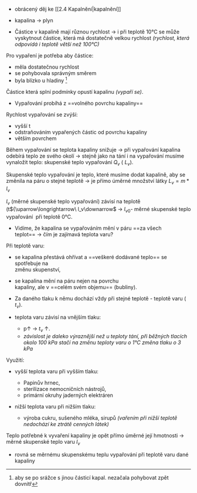- obrácený děj ke [[2.4 Kapalnění|kapalnění]]
- kapalina $\longrightarrow$ plyn

- Částice v kapalině mají různou rychlost  $\longrightarrow$ i při teplotě 10°C se může vyskytnout částice, která má dostatečně velkou rychlost _(rychlost, která odpovídá i teplotě větší než 100°C)_

Pro vypaření je potřeba aby částice:
- měla dostatečnou rychlost
- se pohybovala správným směrem
- byla blízko u hladiny [^1]

[^1]:aby se po srážce s jinou částicí kapal. nezačala pohybovat zpět dovnitř

Částice která splní podmínky opustí kapalinu _(vypaří se)_.
- Vypařování probíhá z ==volného povrchu kapaliny==

Rychlost vypařování se zvýší:
- vyšší t
- odstraňováním vypařených částic od povrchu kapaliny
- větším povrchem

Během vypařování se teplota kapaliny snižuje  $\longrightarrow$ při vypařování kapalina odebírá teplo ze svého okolí  $\longrightarrow$ stejně jako na tání i na vypařování musíme vynaložit teplo: skupenské teplo vypařování  $Q_v$ ( $L_v$).

Skupenské teplo vypařování je teplo, které musíme dodat kapalině, aby se změnila na páru o stejné teplotě  $\longrightarrow$ je přímo úměrné množství látky $L_v = m*l_v$

$l_v$ (měrné skupenské teplo vypařování) závisí na teplotě (t${\uparrow\longrightarrow\ l_v\downarrow$  $\longrightarrow$ $l_{v0}$- měrné skupenské teplo vypařování  při teplotě 0°C.

 - Vidíme, že kapalina se vypařováním mění v páru ==za všech  
 teplot==  $\longrightarrow$ čím je zajímavá teplota varu?

Při teplotě varu:
- se kapalina přestává ohřívat a ==veškeré dodávané teplo== se spotřebuje na  
změnu skupenství,
- se kapalina mění na páru nejen na povrchu  
kapaliny, ale v ==celém svém objemu== (bubliny).
- Za daného tlaku k němu dochází vždy při stejné teplotě - teplotě varu ( $t_v$).

- teplota varu závisí na vnějším tlaku:
	- p$\uparrow$  $\longrightarrow$  $t_v$ $\uparrow$.  
	- _závislost je daleko výraznější než u teploty tání, při běžných tlacích okolo 100 kPa stačí na změnu teploty varu o 1°C změna tlaku o 3 kPa_

Využití:
- vyšší teplota varu při vyšším tlaku:  
	- Papinův hrnec,  
	- sterilizace nemocničních nástrojů,  
	- primární okruhy jaderných elektráren

- nižší teplota varu při nižším tlaku:  
	- výroba cukru, sušeného mléka, sirupů  _(vařením při nižší teplotě nedochází ke ztrátě cenných látek)_

Teplo potřebné k vyvaření kapaliny je opět přímo úměrné její hmotnosti  $\longrightarrow$ měrné skupenské teplo varu  $l_v$ 

- rovná se měrnému skupenskému teplu vypařování při teplotě varu dané kapaliny